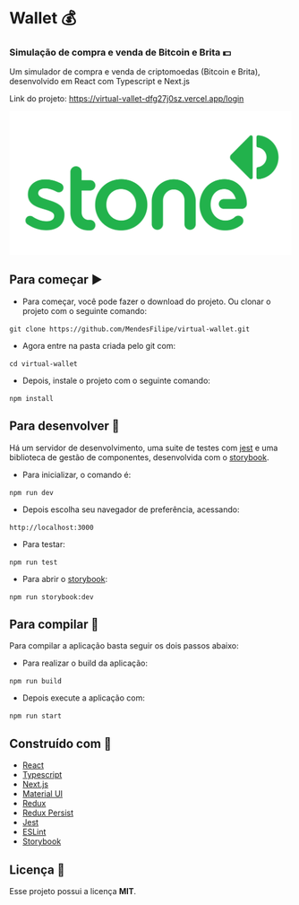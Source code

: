 # Wallet :moneybag:

### Simulação de compra e venda de Bitcoin e Brita :dollar:

Um simulador de compra e venda de criptomoedas (Bitcoin e Brita), desenvolvido em React com Typescript e Next.js

Link do projeto: https://virtual-vallet-dfg27j0sz.vercel.app/login

<p align="center">
  <img alt="Logo do projeto" src="./docs/logo.png" />
</p>

## Para começar :arrow_forward:

- Para começar, você pode fazer o download do projeto. Ou clonar o projeto com o seguinte comando:

`git clone https://github.com/MendesFilipe/virtual-wallet.git`

- Agora entre na pasta criada pelo git com:

`cd virtual-wallet`

- Depois, instale o projeto com o seguinte comando:

`npm install`

## Para desenvolver :minidisc:

Há um servidor de desenvolvimento, uma suite de testes com [jest](https://github.com/facebook/jest) e uma biblioteca de gestão de componentes, desenvolvida com o [storybook](https://github.com/storybooks/storybook).

- Para inicializar, o comando é:

`npm run dev`

- Depois escolha seu navegador de preferência, acessando: 

`http://localhost:3000`

- Para testar:

`npm run test`

- Para abrir o [storybook](https://github.com/storybooks/storybook):

`npm run storybook:dev`

## Para compilar :floppy_disk:

Para compilar a aplicação basta seguir os dois passos abaixo:

- Para realizar o build da aplicação:

`npm run build`

- Depois execute a aplicação com:

`npm run start`

## Construído com :construction:

- [React](https://reactjs.org/) 
- [Typescript](https://www.typescriptlang.org/)
- [Next.js](https://nextjs.org/)
- [Material UI](https://material-ui.com/)
- [Redux](https://redux.js.org/)
- [Redux Persist](https://github.com/rt2zz/redux-persist)
- [Jest](https://jestjs.io/) 
- [ESLint](https://eslint.org/) 
- [Storybook](https://github.com/storybookjs/storybook) 

## Licença :page_with_curl:

Esse projeto possui a licença **MIT**.
